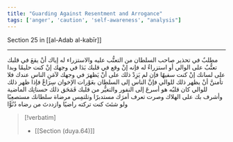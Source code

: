 ```yaml
---
title: "Guarding Against Resentment and Arrogance"
tags: ['anger', 'caution', 'self-awareness', "analysis"]
---
```


 Section 25 in [[al-Adab al-kabīr]]

---
مطلبٌ في تحذير صاحب السلطان من التعتُّب عليه والاستزراء له إياك أنْ يقعَ في قلبك تعتُّبٌ على الوالي أو استزراءٌ له  فإنه إنْ وقع في قلبك بَدَا في وجهك إنْ كنت حليمًا وبدا على لسانك إنْ كنت سفيهًا  فإن لم يَزِدْ ذلك على أنْ يَظهرَ في وجهك لآمَنِ الناس عندك فلا تأمننَّ أنْ يظهر ذلك للوالي  فإنَّ الناس إلى السلطان بعَوْرات الإخوان سِرَاعٌ فإذا ظهر ذلك للوالي كان قلبُه هو أسرعَ إلى النفور والتغيُّر من قلبك فَمَحَق ذلك حسناتِك الماضية وأشرف بك على الهلاك وصرت تعرف أمرَك مستدبرًا وتلتمِس مرضاة سلطانك مستصعِبًا ولو شئتَ كنت تركته راضيًا وازددتَ من رضاه دُنُوًّا

> [!verbatim]
> - [[Section (duya.64)]]
